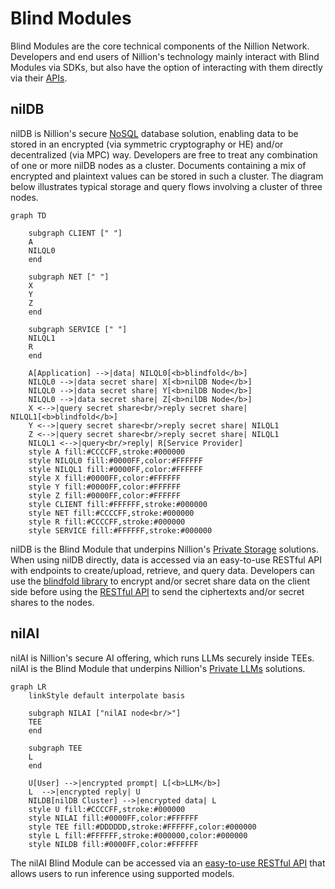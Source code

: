 # Blind Modules

Blind Modules are the core technical components of the Nillion Network. Developers and end users of Nillion's technology mainly interact with Blind Modules via SDKs, but also have the option of interacting with them directly via their [APIs](/api/overview).

## nilDB

nilDB is Nillion's secure [NoSQL](https://en.wikipedia.org/wiki/NoSQL) database solution, enabling data to be stored in an encrypted (via symmetric cryptography or HE) and/or decentralized (via MPC) way. Developers are free to treat any combination of one or more nilDB nodes as a cluster. Documents containing a mix of encrypted and plaintext values can be stored in such a cluster. The diagram below illustrates typical storage and query flows involving a cluster of three nodes.

```mermaid
graph TD

    subgraph CLIENT [" "]
    A
    NILQL0
    end

    subgraph NET [" "]
    X
    Y
    Z
    end

    subgraph SERVICE [" "]
    NILQL1
    R
    end

    A[Application] -->|data| NILQL0[<b>blindfold</b>]
    NILQL0 -->|data secret share| X[<b>nilDB Node</b>]
    NILQL0 -->|data secret share| Y[<b>nilDB Node</b>]
    NILQL0 -->|data secret share| Z[<b>nilDB Node</b>]
    X <-->|query secret share<br/>reply secret share| NILQL1[<b>blindfold</b>]
    Y <-->|query secret share<br/>reply secret share| NILQL1
    Z <-->|query secret share<br/>reply secret share| NILQL1
    NILQL1 <-->|query<br/>reply| R[Service Provider]
    style A fill:#CCCCFF,stroke:#000000
    style NILQL0 fill:#0000FF,color:#FFFFFF
    style NILQL1 fill:#0000FF,color:#FFFFFF
    style X fill:#0000FF,color:#FFFFFF
    style Y fill:#0000FF,color:#FFFFFF
    style Z fill:#0000FF,color:#FFFFFF
    style CLIENT fill:#FFFFFF,stroke:#000000
    style NET fill:#CCCCFF,stroke:#000000
    style R fill:#CCCCFF,stroke:#000000
    style SERVICE fill:#FFFFFF,stroke:#000000
```

nilDB is the Blind Module that underpins Nillion's [Private Storage](/build/private-storage/overview) solutions. When using nilDB directly, data is accessed via an easy-to-use RESTful API with endpoints to create/upload, retrieve, and query data. Developers can use the [blindfold library](/build/private-storage/blindfold) to encrypt and/or secret share data on the client side before using the [RESTful API](/api/nildb/overview) to send the ciphertexts and/or secret shares to the nodes.

## nilAI

nilAI is Nillion's secure AI offering, which runs LLMs securely inside TEEs. nilAI is the Blind Module that underpins Nillion's [Private LLMs](/build/private-llms/overview) solutions.

```mermaid
graph LR
    linkStyle default interpolate basis

    subgraph NILAI ["nilAI node<br/>"]
    TEE
    end

    subgraph TEE
    L
    end

    U[User] -->|encrypted prompt| L[<b>LLM</b>]
    L  -->|encrypted reply| U
    NILDB[nilDB Cluster] -->|encrypted data| L
    style U fill:#CCCCFF,stroke:#000000
    style NILAI fill:#0000FF,color:#FFFFFF
    style TEE fill:#DDDDDD,stroke:#FFFFFF,color:#000000
    style L fill:#FFFFFF,stroke:#000000,color:#000000
    style NILDB fill:#0000FF,color:#FFFFFF

```

The nilAI Blind Module can be accessed via an [easy-to-use RESTful API](/api/nilai/overview) that allows users to run inference using supported models.
